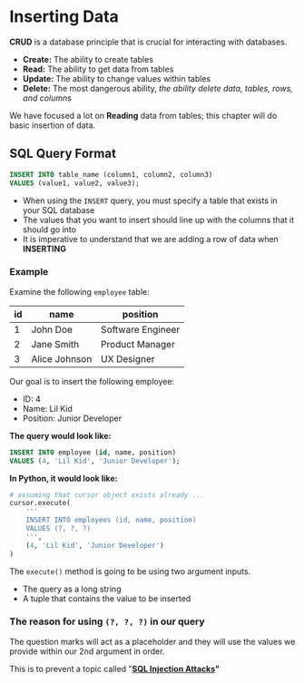 # Inserting Data

**CRUD** is a database principle that is crucial for interacting with databases.

* **Create:** The ability to create tables
* **Read:** The ability to get data from tables
* **Update:** The ability to change values within tables
* **Delete:** The most dangerous ability, _the ability delete data, tables, rows, and colum&#x6E;_&#x73;

We have focused a lot on **Reading** data from tables; this chapter will do basic insertion of data.

## SQL Query Format

```sql
INSERT INTO table_name (column1, column2, column3)
VALUES (value1, value2, value3);
```

* When using the `INSERT` query, you must specify a table that exists in your SQL database
* The values that you want to insert should line up with the columns that it should go into
* It is imperative to understand that we are adding a row of data when **INSERTING**

### Example

Examine the following `employee` table:

| id | name          | position          |
| -- | ------------- | ----------------- |
| 1  | John Doe      | Software Engineer |
| 2  | Jane Smith    | Product Manager   |
| 3  | Alice Johnson | UX Designer       |

Our goal is to insert the following employee:

* ID: 4
* Name: Lil Kid
* Position: Junior Developer

**The query would look like:**

```sql
INSERT INTO employee (id, name, position)
VALUES (4, 'Lil Kid', 'Junior Developer');
```

**In Python, it would look like:**

```python
# assuming that cursor object exists already ...
cursor.execute(
    '''
    INSERT INTO employees (id, name, position)
    VALUES (?, ?, ?)
    ''', 
    (4, 'Lil Kid', 'Junior Developer')
)
```

The `execute()` method is going to be using two argument inputs.

* The query as a long string
* A tuple that contains the value to be inserted

### The reason for using `(?, ?, ?)` in our query

The question marks will act as a placeholder and they will use the values we provide within our 2nd argument in order.

This is to prevent a topic called "[**SQL Injection Attacks**](https://www.w3schools.com/sql/sql_injection.asp)**"**
